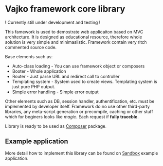 # Vajko framework core library

! Currently still under development and testing !

This famework is used to demostrate web applicaiton based on MVC architecture. It is designed as educational resource,
therefore whole solution is very simple and minimaslistic. Framework contain very ritch commented source code. 

Base elements such as:
* Auto-class loading - You can use framework object or composers
* Booter - Whole application
* Router - Just parse URL and redirect call to controller
* Templating system - System used to create views. Templating system is just pure PHP output.  
* Simple error handling - Simple error output

Other elements such as DB, session handler, authentification, etc. must be implemented by developer itself. Framework 
do no use other third-party libraries, any meta-script generation or precompile, caching or other stuff
which for beginers looks like _magic_. Each request if __fully traceble__.

Library is ready to be used as [Composer](https://getcomposer.org/) package.

## Example application
More detail how to implement this library can be found on [Sandbox](https://github.com/thevajko/vf-sandbox) example 
application.



